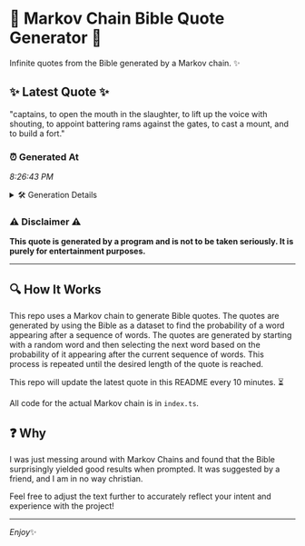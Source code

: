 # 📖 Markov Chain Bible Quote Generator 📖

Infinite quotes from the Bible generated by a Markov chain. ✨

## ✨ Latest Quote ✨
"captains, to open the mouth in the slaughter, to lift up the voice with shouting, to appoint battering rams against the gates, to cast a mount, and to build a fort."

### ⏰ Generated At
*8:26:43 PM*

<details>
    <summary>🛠️ Generation Details</summary>
    <p>
        <strong>🌱 Seed:</strong> captains,<br>
        <strong>🔄 Iterations:</strong> 30<br>
        <strong>📜 Context History:</strong><br>[ captains, ]: to<br>[ captains,, to ]: open<br>[ captains,, to, open ]: the<br>[ captains,, to, open, the ]: mouth<br>[ captains,, to, open, the, mouth ]: in<br>[ captains,, to, open, the, mouth, in ]: the<br>[ to, open, the, mouth, in, the ]: slaughter,<br>[ open, the, mouth, in, the, slaughter, ]: to<br>[ the, mouth, in, the, slaughter,, to ]: lift<br>[ mouth, in, the, slaughter,, to, lift ]: up<br>[ in, the, slaughter,, to, lift, up ]: the<br>[ the, slaughter,, to, lift, up, the ]: voice<br>[ slaughter,, to, lift, up, the, voice ]: with<br>[ to, lift, up, the, voice, with ]: shouting,<br>[ lift, up, the, voice, with, shouting, ]: to<br>[ up, the, voice, with, shouting,, to ]: appoint<br>[ the, voice, with, shouting,, to, appoint ]: battering<br>[ voice, with, shouting,, to, appoint, battering ]: rams<br>[ with, shouting,, to, appoint, battering, rams ]: against<br>[ shouting,, to, appoint, battering, rams, against ]: the<br>[ to, appoint, battering, rams, against, the ]: gates,<br>[ appoint, battering, rams, against, the, gates, ]: to<br>[ battering, rams, against, the, gates,, to ]: cast<br>[ rams, against, the, gates,, to, cast ]: a<br>[ against, the, gates,, to, cast, a ]: mount,<br>[ the, gates,, to, cast, a, mount, ]: and<br>[ gates,, to, cast, a, mount,, and ]: to<br>[ to, cast, a, mount,, and, to ]: build<br>[ cast, a, mount,, and, to, build ]: a<br>[ a, mount,, and, to, build, a ]: fort.<br>
    </p>
</details>

### ⚠️ Disclaimer ⚠️
**This quote is generated by a program and is not to be taken seriously. It is purely for entertainment purposes.**

---

## 🔍 How It Works

This repo uses a Markov chain to generate Bible quotes. The quotes are generated by using the Bible as a dataset to find the probability of a word appearing after a sequence of words. The quotes are generated by starting with a random word and then selecting the next word based on the probability of it appearing after the current sequence of words. This process is repeated until the desired length of the quote is reached.

This repo will update the latest quote in this README every 10 minutes. ⏳

All code for the actual Markov chain is in `index.ts`.

## ❓ Why

I was just messing around with Markov Chains and found that the Bible surprisingly yielded good results when prompted. 
It was suggested by a friend, and I am in no way christian.

Feel free to adjust the text further to accurately reflect your intent and experience with the project!

---

*Enjoy*✨
